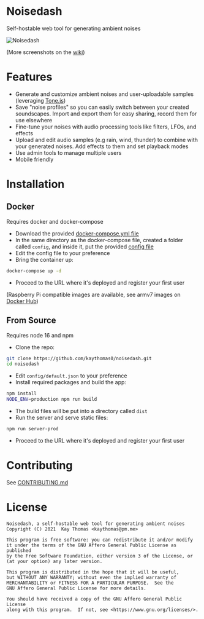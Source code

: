 # Noisedash

Self-hostable web tool for generating ambient noises

![Noisedash](https://raw.githubusercontent.com/kaythomas0/noisedash/dev/.github/noisedash-screenshot-1.jpg)

(More screenshots on the [wiki](https://github.com/kaythomas0/noisedash/wiki/Screenshots))

# Features

* Generate and customize ambient noises and user-uploadable samples (leveraging [Tone.js](https://github.com/Tonejs/Tone.js/))
* Save "noise profiles" so you can easily switch between your created soundscapes. Import and export them for easy sharing, record them for use elsewhere
* Fine-tune your noises with audio processing tools like filters, LFOs, and effects
* Upload and edit audio samples (e.g rain, wind, thunder) to combine with your generated noises. Add effects to them and set playback modes
* Use admin tools to manage multiple users
* Mobile friendly

# Installation

## Docker

Requires docker and docker-compose

* Download the provided [docker-compose.yml file](https://github.com/kaythomas0/noisedash/blob/main/docker-compose.yml)
* In the same directory as the docker-compose file, created a folder called `config`, and inside it, put the provided [config file](https://github.com/kaythomas0/noisedash/blob/main/config/default.json)
* Edit the config file to your preference
* Bring the container up:

``` bash
docker-compose up -d
```

* Proceed to the URL where it's deployed and register your first user

(Raspberry Pi compatible images are available, see armv7 images on [Docker Hub](https://hub.docker.com/repository/docker/noisedash/noisedash))

## From Source

Requires node 16 and npm

* Clone the repo:

``` bash
git clone https://github.com/kaythomas0/noisedash.git
cd noisedash
```

* Edit `config/default.json` to your preference
* Install required packages and build the app:

``` bash
npm install
NODE_ENV=production npm run build
```

* The build files will be put into a directory called `dist`
* Run the server and serve static files:

``` bash
npm run server-prod
```

* Proceed to the URL where it's deployed and register your first user

# Contributing

See [CONTRIBUTING.md](https://github.com/kaythomas0/noisedash/blob/main/CONTRIBUTING.md)

# License

    Noisedash, a self-hostable web tool for generating ambient noises 
    Copyright (C) 2021  Kay Thomas <kaythomas@pm.me>

    This program is free software: you can redistribute it and/or modify
    it under the terms of the GNU Affero General Public License as published
    by the Free Software Foundation, either version 3 of the License, or
    (at your option) any later version.

    This program is distributed in the hope that it will be useful,
    but WITHOUT ANY WARRANTY; without even the implied warranty of
    MERCHANTABILITY or FITNESS FOR A PARTICULAR PURPOSE.  See the
    GNU Affero General Public License for more details.

    You should have received a copy of the GNU Affero General Public License
    along with this program.  If not, see <https://www.gnu.org/licenses/>.

